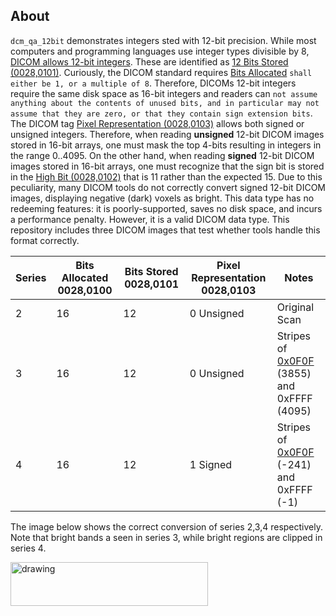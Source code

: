 ## About

`dcm_qa_12bit` demonstrates integers sted with 12-bit precision. While most computers and programming languages use integer types divisible by 8, [DICOM allows 12-bit integers](https://dicom.nema.org/medical/dicom/current/output/html/part05.html#sect_8.1.1). These are identified as [12 Bits Stored (0028,0101)](https://dicom.innolitics.com/ciods/rt-dose/image-pixel/00280101). Curiously, the DICOM standard requires [Bits Allocated](https://dicom.innolitics.com/ciods/rt-dose/image-pixel/00280100) `shall either be 1, or a multiple of 8`. Therefore, DICOMs 12-bit integers require the same disk space as 16-bit integers and readers can `not assume anything about the contents of unused bits, and in particular may not assume that they are zero, or that they contain sign extension bits`. The DICOM tag [Pixel Representation (0028,0103)](https://dicom.innolitics.com/ciods/rt-dose/image-pixel/00280103) allows both signed or unsigned integers. Therefore, when reading **unsigned** 12-bit DICOM images stored in 16-bit arrays, one must mask the top 4-bits resulting in integers in the range 0..4095. On the other hand, when reading **signed** 12-bit DICOM images stored in 16-bit arrays, one must recognize that the sign bit is stored in the [High Bit (0028,0102)](https://dicom.innolitics.com/ciods/rt-dose/image-pixel/00280102) that is 11 rather than the expected 15. Due to this peculiarity, many DICOM tools do not correctly convert signed 12-bit DICOM images, displaying negative (dark) voxels as bright. This data type has no redeeming features: it is poorly-supported, saves no disk space, and incurs a performance penalty. However, it is a valid DICOM data type. This repository includes three DICOM images that test whether tools handle this format correctly.

| Series | Bits Allocated 0028,0100 | Bits Stored 0028,0101  | Pixel Representation 0028,0103 | Notes         |
| ------ | ------------------------ | ---------------------- | ------------------------------ | ------------- |
| 2      | 16                       | 12                     | 0 Unsigned                     | Original Scan |
| 3      | 16                       | 12                     | 0 Unsigned                     | Stripes of [0x0F0F](https://www.rapidtables.com/convert/number/hex-to-decimal.html) (3855) and 0xFFFF (4095) |
| 4      | 16                       | 12                     | 1 Signed                       | Stripes of [0x0F0F](https://www.omnicalculator.com/math/twos-complement) (-241) and 0xFFFF (-1) |

The image below shows the correct conversion of series 2,3,4 respectively. Note that bright bands a seen in series 3, while bright regions are clipped in series 4.

<img src="drawing.jpg" alt="drawing" width="316" height="70"/>
